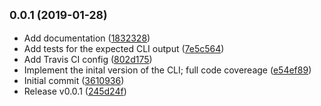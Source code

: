## <small>0.0.1 (2019-01-28)</small>

* Add documentation ([1832328](https://github.com/JoshCrozier/time-request/commit/1832328))
* Add tests for the expected CLI output ([7e5c564](https://github.com/JoshCrozier/time-request/commit/7e5c564))
* Add Travis CI config ([802d175](https://github.com/JoshCrozier/time-request/commit/802d175))
* Implement the inital version of the CLI; full code covereage ([e54ef89](https://github.com/JoshCrozier/time-request/commit/e54ef89))
* Initial commit ([3610936](https://github.com/JoshCrozier/time-request/commit/3610936))
* Release v0.0.1 ([245d24f](https://github.com/JoshCrozier/time-request/commit/245d24f))



